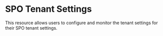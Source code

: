 
# SPO Tenant Settings

This resource allows users to configure and monitor the tenant settings for
their SPO tenant settings.
